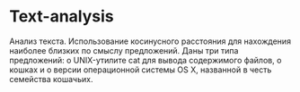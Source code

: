 # Text-analysis
Анализ текста. Использование косинусного расстояния для нахождения наиболее близких по смыслу предложений. Даны три типа предложений: о UNIX-утилите cat для вывода содержимого файлов, о кошках и о версии операционной системы OS X, названной в честь семейства кошачьих.
